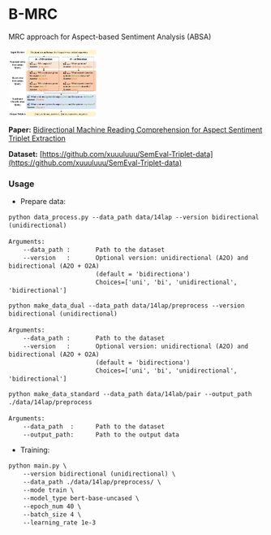 # B-MRC
MRC approach for Aspect-based Sentiment Analysis (ABSA)

<img src="docs/imgs/bmrc.png" width="35%" height="35%" align="center" />

**Paper:** [Bidirectional Machine Reading Comprehension for Aspect Sentiment Triplet Extraction](https://arxiv.org/abs/2103.07665)

**Dataset:** [https://github.com/xuuuluuu/SemEval-Triplet-data](https://github.com/xuuuluuu/SemEval-Triplet-data)

### Usage

- Prepare data:
```commandline
python data_process.py --data_path data/14lap --version bidirectional (unidirectional)

Arguments:
    --data_path :       Path to the dataset
    --version   :       Optional version: unidirectional (A2O) and bidirectional (A2O + O2A) 
                        (default = 'bidirectiona')
                        Choices=['uni', 'bi', 'unidirectional', 'bidirectional']
```

```commandline
python make_data_dual --data_path data/14lap/preprocess --version bidirectional (unidirectional)

Arguments:
    --data_path :       Path to the dataset
    --version   :       Optional version: unidirectional (A2O) and bidirectional (A2O + O2A)
                        (default = 'bidirectiona')
                        Choices=['uni', 'bi', 'unidirectional', 'bidirectional']
```

```commandline
python make_data_standard --data_path data/14lab/pair --output_path ./data/14lap/preprocess

Arguments:
    --data_path  :      Path to the dataset
    --output_path:      Path to the output data      
```

- Training:
```commandline
python main.py \
    --version bidirectional (unidirectional) \
    --data_path ./data/14lap/preprocess/ \
    --mode train \
    --model_type bert-base-uncased \
    --epoch_num 40 \
    --batch_size 4 \
    --learning_rate 1e-3
```
